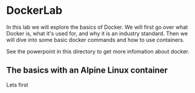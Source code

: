 # DockerLab

In this lab we will explore the basics of Docker. We will first go over what Docker is, what it's used for, and why it is an industry standard. Then we will dive into some basic docker commands and how to use containers.

See the powerpoint in this directory to get more infomation about docker.

## The basics with an Alpine Linux container

Lets first 
